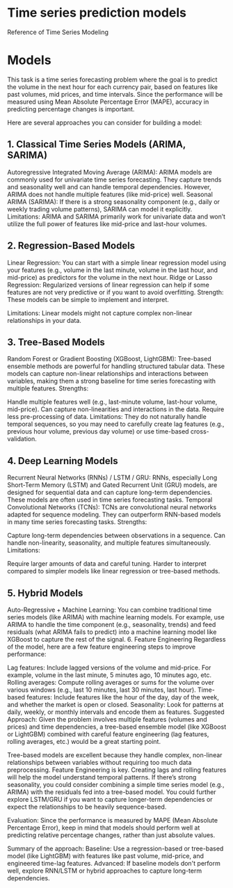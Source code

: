 # Time series prediction models
Reference of Time Series Modeling

# Models 
This task is a time series forecasting problem where the goal is to predict the volume in the next hour for each currency pair, based on features like past volumes, mid prices, and time intervals. Since the performance will be measured using Mean Absolute Percentage Error (MAPE), accuracy in predicting percentage changes is important.

Here are several approaches you can consider for building a model:

## 1. Classical Time Series Models (ARIMA, SARIMA)
Autoregressive Integrated Moving Average (ARIMA): ARIMA models are commonly used for univariate time series forecasting. They capture trends and seasonality well and can handle temporal dependencies. However, ARIMA does not handle multiple features (like mid-price) well.
Seasonal ARIMA (SARIMA): If there is a strong seasonality component (e.g., daily or weekly trading volume patterns), SARIMA can model it explicitly.
Limitations: ARIMA and SARIMA primarily work for univariate data and won’t utilize the full power of features like mid-price and last-hour volumes.

## 2. Regression-Based Models
Linear Regression: You can start with a simple linear regression model using your features (e.g., volume in the last minute, volume in the last hour, and mid-price) as predictors for the volume in the next hour.
Ridge or Lasso Regression: Regularized versions of linear regression can help if some features are not very predictive or if you want to avoid overfitting.
Strength: These models can be simple to implement and interpret.

Limitations: Linear models might not capture complex non-linear relationships in your data.

## 3. Tree-Based Models
Random Forest or Gradient Boosting (XGBoost, LightGBM): Tree-based ensemble methods are powerful for handling structured tabular data. These models can capture non-linear relationships and interactions between variables, making them a strong baseline for time series forecasting with multiple features.
Strengths:

Handle multiple features well (e.g., last-minute volume, last-hour volume, mid-price).
Can capture non-linearities and interactions in the data.
Require less pre-processing of data.
Limitations: They do not naturally handle temporal sequences, so you may need to carefully create lag features (e.g., previous hour volume, previous day volume) or use time-based cross-validation.

## 4. Deep Learning Models
Recurrent Neural Networks (RNNs) / LSTM / GRU: RNNs, especially Long Short-Term Memory (LSTM) and Gated Recurrent Unit (GRU) models, are designed for sequential data and can capture long-term dependencies. These models are often used in time series forecasting tasks.
Temporal Convolutional Networks (TCNs): TCNs are convolutional neural networks adapted for sequence modeling. They can outperform RNN-based models in many time series forecasting tasks.
Strengths:

Capture long-term dependencies between observations in a sequence.
Can handle non-linearity, seasonality, and multiple features simultaneously.
Limitations:

Require larger amounts of data and careful tuning.
Harder to interpret compared to simpler models like linear regression or tree-based methods.

## 5. Hybrid Models
Auto-Regressive + Machine Learning: You can combine traditional time series models (like ARIMA) with machine learning models. For example, use ARIMA to handle the time component (e.g., seasonality, trends) and feed residuals (what ARIMA fails to predict) into a machine learning model like XGBoost to capture the rest of the signal.
6. Feature Engineering
Regardless of the model, here are a few feature engineering steps to improve performance:

Lag features: Include lagged versions of the volume and mid-price. For example, volume in the last minute, 5 minutes ago, 10 minutes ago, etc.
Rolling averages: Compute rolling averages or sums for the volume over various windows (e.g., last 10 minutes, last 30 minutes, last hour).
Time-based features: Include features like the hour of the day, day of the week, and whether the market is open or closed.
Seasonality: Look for patterns at daily, weekly, or monthly intervals and encode them as features.
Suggested Approach:
Given the problem involves multiple features (volumes and prices) and time dependencies, a tree-based ensemble model (like XGBoost or LightGBM) combined with careful feature engineering (lag features, rolling averages, etc.) would be a great starting point.

Tree-based models are excellent because they handle complex, non-linear relationships between variables without requiring too much data preprocessing.
Feature Engineering is key. Creating lags and rolling features will help the model understand temporal patterns.
If there’s strong seasonality, you could consider combining a simple time series model (e.g., ARIMA) with the residuals fed into a tree-based model.
You could further explore LSTM/GRU if you want to capture longer-term dependencies or expect the relationships to be heavily sequence-based.

Evaluation:
Since the performance is measured by MAPE (Mean Absolute Percentage Error), keep in mind that models should perform well at predicting relative percentage changes, rather than just absolute values.

Summary of the approach:
Baseline: Use a regression-based or tree-based model (like LightGBM) with features like past volume, mid-price, and engineered time-lag features.
Advanced: If baseline models don't perform well, explore RNN/LSTM or hybrid approaches to capture long-term dependencies.

